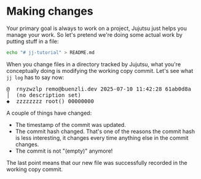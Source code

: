 # Making changes

Your primary goal is always to work on a project, Jujutsu just helps you manage your work.
So let's pretend we're doing some actual work by putting stuff in a file:

```sh
echo "# jj-tutorial" > README.md
```

When you change files in a directory tracked by Jujutsu, what you're conceptually doing is modifying the working copy commit.
Let's see what `jj log` has to say now:

<!-- generated by aha script -->
<pre class="aha">
<span class="bold "></span><span class="bold green ">@</span>  <span class="bold "></span><span class="bold purple ">r</span><span class="bold dimgray ">nyzwzlp</span><span class="bold "> </span><span class="bold yellow ">remo@buenzli.dev</span><span class="bold "> </span><span class="bold cyan ">2025-07-10 11:42:28</span><span class="bold "> </span><span class="bold blue ">6</span><span class="bold dimgray ">1ab0d8a</span><span class="bold "></span>
│  <span class="bold "></span><span class="bold yellow ">(no description set)</span><span class="bold "></span>
<span class="bold "></span><span class="bold cyan ">◆</span>  <span class="bold "></span><span class="bold purple ">z</span><span class="dimgray ">zzzzzzz</span> <span class="green ">root()</span> <span class="bold "></span><span class="bold blue ">0</span><span class="dimgray ">0000000</span>
</pre>

A couple of things have changed:
- The timestamp of the commit was updated.
- The commit hash changed.
  That's one of the reasons the commit hash is less interesting, it changes every time anything else in the commit changes.
- The commit is not "(empty)" anymore!

The last point means that our new file was successfully recorded in the working copy commit.

